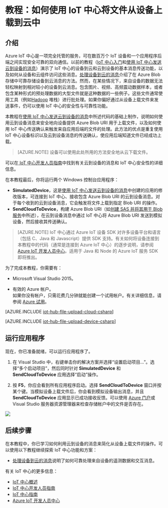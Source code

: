 <properties
	pageTitle="使用 IoT 中心从设备上载文件 | Microsoft Azure"
	description="遵照本教程了解如何将 Azure IoT 中心与 C# 配合使用，以从设备上载文件。"
	services="iot-hub"
	documentationCenter=".net"
	authors="fsautomata"
	manager="timlt"
	editor=""/>

<tags
     ms.service="iot-hub"
     ms.date="09/29/2015"
     wacn.date="03/18/2016"/>

# 教程：如何使用 IoT 中心将文件从设备上载到云中

## 介绍

Azure IoT 中心是一项完全托管的服务，可在数百万个 IoT 设备和一个应用程序后端之间实现安全可靠的双向通信。以前的教程（[IoT 中心入门]和[使用 IoT 中心发送云到设备的消息]）演示了 IoT 中心的设备到云和云到设备的基本消息传送功能，以及如何从设备和云组件访问这些消息。[处理设备到云的消息]介绍了在 Azure Blob 存储中可靠存储设备到云消息的方法。然而，在某些情况下，来自设备的数据无法轻松映射到相对较小的设备到云消息。包含图片、视频、高频震动数据样本，或者包含某种形式的预处理数据的大型文件就是这种数据的一些例子。这些文件通常使用工具（例如[Hadoop] 堆栈）进行批处理。如果你偏好通过从设备上载文件来发送事件，仍可以使用 IoT 中心的安全性与可靠性功能。

本教程在[使用 IoT 中心发送云到设备的消息]中所述代码的基础上制作，说明如何使用云到设备消息来安全地向设备提供 Azure Blob URI 用于上载文件，以及如何使用 IoT 中心传送确认来触发来自应用后端的文件的处理。此方法的优点是重复使用 IoT 中心设备标识以及云到设备消息的传送确认，使应用后端知道文件已经成功上载。

> [AZURE.NOTE] 设备可以使用此处所用的方法安全地从云下载文件。

可以在[ IoT 中心开发人员指南]中找到有关云到设备的消息和 IoT 中心安全性的详细信息。

在本教程最后，你将运行两个 Windows 控制台应用程序：

* **SimulatedDevice**，这是[使用 IoT 中心发送云到设备的消息]中创建的应用的修改版本，可连接到 IoT 中心、接收包含 Azure Blob URI 的云到设备消息。对于每个收到的云到设备消息，它会触发将文件上载到指定 Blob URI 的操作。
* **SendCloudToDevice**，构建 Azure Blob URI（如[创建 SAS 并将其用于 Blob 服务](/documentation/articles/storage-dotnet-shared-access-signature-part-2/)中所述），在云到设备消息中通过 IoT 中心将 Azure Blob URI 发送到模拟设备，然后接收其传送确认。

> [AZURE.NOTE] IoT 中心通过 Azure IoT 设备 SDK 对许多设备平台和语言（包括 C、Java 和 Javascript）提供 SDK 支持。有关如何将设备连接到本教程中的代码（通常是连接到 Azure IoT 中心）的逐步说明，请参阅 [Azure IoT 开发人员中心]。适用于 Java 和 Node 的 Azure IoT 服务 SDK 即将推出。

为了完成本教程，你需要有：

+ Microsoft Visual Studio 2015。

+ 有效的 Azure 帐户。<br/>如果你没有帐户，只需花费几分钟就能创建一个试用帐户。有关详细信息，请参阅 [Azure 试用](/pricing/1rmb-trial/)。


[AZURE.INCLUDE [iot-hub-file-upload-cloud-csharp](../includes/iot-hub-file-upload-cloud-csharp.md)]


[AZURE.INCLUDE [iot-hub-file-upload-device-csharp](../includes/iot-hub-file-upload-device-csharp.md)]

## 运行应用程序

现在，你已准备就绪，可以运行应用程序了。

1.  在 Visual Studio 中，右键单击你的解决方案并选择“设置启动项目...”。选择“多个启动项目”，然后同时针对 **SimulatedDevice** 和 **SendCloudToDevice** 应用选择“启动”操作。

2.  按 **F5**，你应会看到所有应用程序启动。选择 **SendCloudToDevice** 窗口并按某个键。当模拟设备上载文件后，你会看到模拟设备输出消息，并且 **SendCloudToDevice** 应用显示已成功接收反馈。可以使用 [Azure 门户]或 Visual Studio 服务器资源管理器来检查存储帐户中的文件是否存在。

  ![][50]


## 后续步骤

在本教程中，你已学习如何利用云到设备的消息来简化从设备上载文件的操作。可以使用以下教程继续探索 IoT 中心功能和方案：

- [处理设备到云的消息]说明了如何可靠处理来自设备的遥测数据和交互消息。

有关 IoT 中心的更多信息：

* [IoT 中心概述]
* [IoT 中心开发人员指南]
* [IoT 中心指南]
* [Azure IoT 开发人员中心]

<!-- Images. -->

[50]: ./media/iot-hub-csharp-csharp-file-upload/run-apps1.png

<!-- Links -->

[Send Cloud-to-Device messages with IoT Hub]: /documentation/articles/iot-hub-csharp-csharp-c2d/

[Azure 门户]: https://manage.windowsazure.cn


[Hadoop]: /documentation/services/hdinsight/

[Get started with IoT Hub]: /documentation/articles/iot-hub-csharp-csharp-getstarted/
[使用 IoT 中心发送云到设备的消息]: /documentation/articles/iot-hub-csharp-csharp-c2d/
[处理设备到云的消息]: /documentation/articles/iot-hub-csharp-csharp-process-d2c/
[Uploading files from devices]: /documentation/articles/iot-hub-csharp-csharp-file-upload/

[IoT 中心概述]: /documentation/articles/iot-hub-what-is-iot-hub/
[IoT 中心指南]: /documentation/articles/iot-hub-guidance/
[ IoT 中心开发人员指南]: /documentation/articles/iot-hub-devguide/
[IoT 中心开发人员指南]: /documentation/articles/iot-hub-devguide/
[IoT Hub Supported Devices]: /documentation/articles/iot-hub-supported-devices/
[IoT 中心入门]: /documentation/articles/iot-hub-csharp-csharp-getstarted/
[Supported devices]: https://github.com/Azure/azure-iot-sdks/blob/master/doc/tested_configurations.md
[Azure IoT 开发人员中心]: /develop/iot

<!---HONumber=Mooncake_0307_2016-->